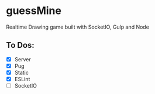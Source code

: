 # guessMine

Realtime Drawing game built with SocketIO, Gulp and Node

## To Dos:

- [x] Server
- [x] Pug
- [x] Static
- [x] ESLint
- [ ] SocketIO

